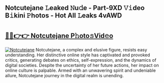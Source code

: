 ## Notcutejane 𝙻eaked 𝙽u𝚍e - Part-9XD 𝚅𝚒deo B𝚒kini 𝙿hotos - Hot All 𝙻eaks 4vAWD

# <h2><a href="http://ld3jen.urlbe.top/?page=Notcutejane">🔗🔗👉👉 Notcutejane P𝚑oto𝚜Vid𝚎o</a></h2>

[![Notcutejane](https://i.imgur.com/eBuTRDB.gif)](http://ld3jen.urlbe.top/?page=Notcutejane)
Notcutejane, a complex and elusive figure, resists easy understanding. Her distinctive online style has captivated and provoked critics, generating debates on ethics, self-expression, and the dynamics of digital societies. Despite the uncertainty of her future actions, her impact on online culture is palpable. Armed with an unwavering spirit and undeniable allure, Notcutejane journey in the digital realm is unending.
